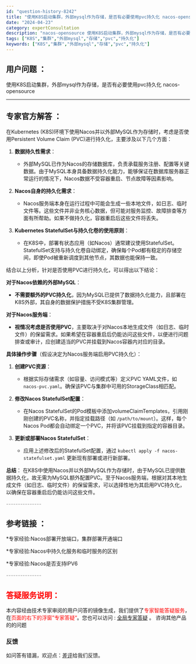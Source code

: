 ```yaml
---
id: "question-history-8242"
title: "使用K8S启动集群，外部mysql作为存储，是否有必要使用pvc持久化 nacos-opensource"
date: "2024-04-23"
category: expertConsultation
description: "nacos-opensource 使用K8S启动集群，外部mysql作为存储，是否有必要使用pvc持久化"
tags: ["K8S","集群","外部mysql","存储","pvc","持久化"]
keywords: ["K8S","集群","外部mysql","存储","pvc","持久化"]
---
```


## 用户问题 ： 
 使用K8S启动集群，外部mysql作为存储，是否有必要使用pvc持久化 nacos-opensource 

---------------
## 专家官方解答 ：

在Kubernetes (K8S)环境下使用Nacos并以外部MySQL作为存储时，考虑是否使用Persistent Volume Claim (PVC)进行持久化，主要涉及以下几个方面：

1. **数据持久性需求**：
   - 外部MySQL已作为Nacos的存储数据库，负责承载服务注册、配置等关键数据。由于MySQL本身具备数据持久化能力，能够保证在数据库服务器正常运行的情况下，Nacos数据不受容器重启、节点故障等因素影响。

2. **Nacos自身的持久化需求**：
   - Nacos服务端本身在运行过程中可能会生成一些本地文件，如日志、临时文件等。这些文件并非业务核心数据，但可能对服务监控、故障排查等方面有所帮助。如果不做持久化，容器重启后这些文件将丢失。

3. **Kubernetes StatefulSet与持久化卷的使用原则**：
   - 在K8S中，部署有状态应用（如Nacos）通常建议使用StatefulSet。StatefulSet支持与持久化卷自动绑定，确保每个Pod都有稳定的存储空间，即使Pod被重新调度到其他节点，其数据也能保持一致。

结合以上分析，针对是否使用PVC进行持久化，可以得出以下结论：

**对于Nacos依赖的外部MySQL**：
- **不需要额外的PVC持久化**，因为MySQL已提供了数据持久化能力，且部署在K8S外部，其自身的数据保护措施不受K8S集群管理。

**对于Nacos服务端**：
- **视情况考虑是否使用PVC**，主要取决于对Nacos本地生成文件（如日志、临时文件）的保留需求。如果希望在容器重启后仍能访问这些文件，以便进行问题排查或审计，应创建适当的PVC并挂载到Nacos容器内对应的目录。

**具体操作步骤**（假设决定为Nacos服务端启用PVC持久化）：

1. **创建PVC资源**：
   - 根据实际存储需求（如容量、访问模式等）定义PVC YAML文件，如 `nacos-pvc.yaml`。确保该PVC与集群中可用的StorageClass相匹配。

2. **修改Nacos StatefulSet配置**：
   - 在Nacos StatefulSet的Pod模板中添加volumeClaimTemplates，引用刚刚创建的PVC名称，并指定挂载路径（如 `/path/to/mount`）。这样，每个Nacos Pod都会自动绑定一个PVC，并将该PVC挂载到指定的容器目录。

3. **更新或部署Nacos StatefulSet**：
   - 应用上述修改后的StatefulSet配置，通过 `kubectl apply -f nacos-statefulset.yaml` 更新现有部署或进行新部署。

**总结**：
在K8S中使用Nacos并以外部MySQL作为存储时，由于MySQL已提供数据持久化，故无需为MySQL额外配置PVC。至于Nacos服务端，根据对其本地生成文件（如日志、临时文件）的保留需求，可以选择性地为其启用PVC持久化，以确保在容器重启后仍能访问这些文件。


<font color="#949494">---------------</font> 


## 参考链接 ：

*专家经验:Nacos部署开放端口，集群部署开通端口 
 
 *专家经验:Nacos中持久化服务和临时服务的区别 
 
 *专家经验:Nacos是否支持IPV6 


 <font color="#949494">---------------</font> 
 


## <font color="#FF0000">答疑服务说明：</font> 

本内容经由技术专家审阅的用户问答的镜像生成，我们提供了<font color="#FF0000">专家智能答疑服务</font>，在<font color="#FF0000">页面的右下的浮窗”专家答疑“</font>。您也可以访问 : [全局专家答疑](https://opensource.alibaba.com/chatBot) 。 咨询其他产品的的问题

### 反馈
如问答有错漏，欢迎点：[差评](https://ai.nacos.io/user/feedbackByEnhancerGradePOJOID?enhancerGradePOJOId=11556)给我们反馈。
